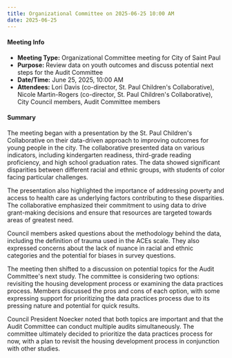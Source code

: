 ```yaml
---
title: Organizational Committee on 2025-06-25 10:00 AM
date: 2025-06-25
---
```

#### Meeting Info
* **Meeting Type:** Organizational Committee meeting for City of Saint Paul
* **Purpose:** Review data on youth outcomes and discuss potential next steps for the Audit Committee
* **Date/Time:** June 25, 2025, 10:00 AM
* **Attendees:** Lori Davis (co-director, St. Paul Children's Collaborative), Nicole Martin-Rogers (co-director, St. Paul Children's Collaborative), City Council members, Audit Committee members

#### Summary
The meeting began with a presentation by the St. Paul Children's Collaborative on their data-driven approach to improving outcomes for young people in the city. The collaborative presented data on various indicators, including kindergarten readiness, third-grade reading proficiency, and high school graduation rates. The data showed significant disparities between different racial and ethnic groups, with students of color facing particular challenges.

The presentation also highlighted the importance of addressing poverty and access to health care as underlying factors contributing to these disparities. The collaborative emphasized their commitment to using data to drive grant-making decisions and ensure that resources are targeted towards areas of greatest need.

Council members asked questions about the methodology behind the data, including the definition of trauma used in the ACEs scale. They also expressed concerns about the lack of nuance in racial and ethnic categories and the potential for biases in survey questions.

The meeting then shifted to a discussion on potential topics for the Audit Committee's next study. The committee is considering two options: revisiting the housing development process or examining the data practices process. Members discussed the pros and cons of each option, with some expressing support for prioritizing the data practices process due to its pressing nature and potential for quick results.

Council President Noecker noted that both topics are important and that the Audit Committee can conduct multiple audits simultaneously. The committee ultimately decided to prioritize the data practices process for now, with a plan to revisit the housing development process in conjunction with other studies.

